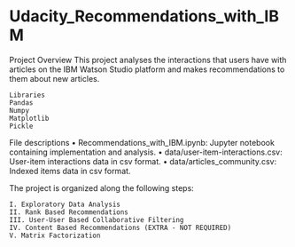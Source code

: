 # Udacity_Recommendations_with_IBM

Project Overview
This project analyses the interactions that users have with articles on the IBM Watson Studio platform and makes recommendations to them about new articles.
```
Libraries
Pandas
Numpy
Matplotlib
Pickle
```
File descriptions
•	Recommendations_with_IBM.ipynb: Jupyter notebook containing implementation and analysis.
•	data/user-item-interactions.csv: User-item interactions data in csv format.
•	data/articles_community.csv: Indexed items data in csv format.

The project is organized along the following steps:
```
I. Exploratory Data Analysis
II. Rank Based Recommendations
III. User-User Based Collaborative Filtering
IV. Content Based Recommendations (EXTRA - NOT REQUIRED)
V. Matrix Factorization
```
